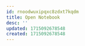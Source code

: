 ```yaml
---
id: rnoodwuxipqxc8zdxt7kqdm
title: Open Notebook
desc: ''
updated: 1715092678548
created: 1715092678548
---
```


